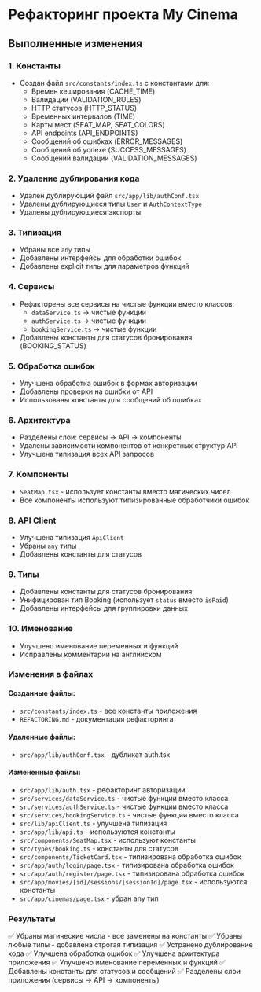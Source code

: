 # Рефакторинг проекта My Cinema

## Выполненные изменения

### 1. Константы
- Создан файл `src/constants/index.ts` с константами для:
  - Времен кеширования (CACHE_TIME)
  - Валидации (VALIDATION_RULES)
  - HTTP статусов (HTTP_STATUS)
  - Временных интервалов (TIME)
  - Карты мест (SEAT_MAP, SEAT_COLORS)
  - API endpoints (API_ENDPOINTS)
  - Сообщений об ошибках (ERROR_MESSAGES)
  - Сообщений об успехе (SUCCESS_MESSAGES)
  - Сообщений валидации (VALIDATION_MESSAGES)

### 2. Удаление дублирования кода
- Удален дублирующий файл `src/app/lib/authConf.tsx`
- Удалены дублирующиеся типы `User` и `AuthContextType`
- Удалены дублирующиеся экспорты

### 3. Типизация
- Убраны все `any` типы
- Добавлены интерфейсы для обработки ошибок
- Добавлены explicit типы для параметров функций

### 4. Сервисы
- Рефакторены все сервисы на чистые функции вместо классов:
  - `dataService.ts` → чистые функции
  - `authService.ts` → чистые функции
  - `bookingService.ts` → чистые функции
- Добавлены константы для статусов бронирования (BOOKING_STATUS)

### 5. Обработка ошибок
- Улучшена обработка ошибок в формах авторизации
- Добавлены проверки на ошибки от API
- Использованы константы для сообщений об ошибках

### 6. Архитектура
- Разделены слои: сервисы → API → компоненты
- Удалены зависимости компонентов от конкретных структур API
- Улучшена типизация всех API запросов

### 7. Компоненты
- `SeatMap.tsx` - использует константы вместо магических чисел
- Все компоненты используют типизированные обработчики ошибок

### 8. API Client
- Улучшена типизация `ApiClient`
- Убраны `any` типы
- Добавлены константы для статусов

### 9. Типы
- Добавлены константы для статусов бронирования
- Унифицирован тип Booking (использует `status` вместо `isPaid`)
- Добавлены интерфейсы для группировки данных

### 10. Именование
- Улучшено именование переменных и функций
- Исправлены комментарии на английском

### Изменения в файлах

#### Созданные файлы:
- `src/constants/index.ts` - все константы приложения
- `REFACTORING.md` - документация рефакторинга

#### Удаленные файлы:
- `src/app/lib/authConf.tsx` - дубликат auth.tsx

#### Измененные файлы:
- `src/app/lib/auth.tsx` - рефакторинг авторизации
- `src/services/dataService.ts` - чистые функции вместо класса
- `src/services/authService.ts` - чистые функции вместо класса
- `src/services/bookingService.ts` - чистые функции вместо класса
- `src/lib/apiClient.ts` - улучшена типизация
- `src/app/lib/api.ts` - используются константы
- `src/components/SeatMap.tsx` - используют константы
- `src/types/booking.ts` - константы для статусов
- `src/components/TicketCard.tsx` - типизирована обработка ошибок
- `src/app/auth/login/page.tsx` - типизирована обработка ошибок
- `src/app/auth/register/page.tsx` - типизирована обработка ошибок
- `src/app/movies/[id]/sessions/[sessionId]/page.tsx` - используются константы
- `src/app/cinemas/page.tsx` - убран any тип

### Результаты

✅ Убраны магические числа - все заменены на константы
✅ Убраны любые типы - добавлена строгая типизация
✅ Устранено дублирование кода
✅ Улучшена обработка ошибок
✅ Улучшена архитектура приложения
✅ Улучшено именование переменных и функций
✅ Добавлены константы для статусов и сообщений
✅ Разделены слои приложения (сервисы → API → компоненты)

